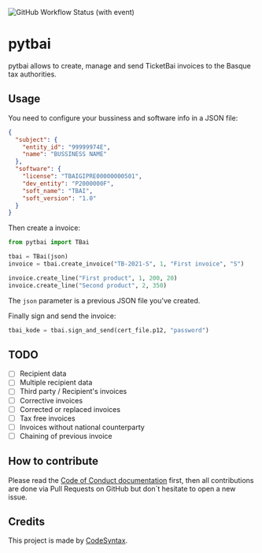 ![GitHub Workflow Status (with event)](https://img.shields.io/github/actions/workflow/status/codesyntax/pytbai/python-package.yml)

# pytbai

pytbai allows to create, manage and send TicketBai invoices to the Basque tax authorities.

## Usage

You need to configure your bussiness and software info in a JSON file:

```json
{
  "subject": {
    "entity_id": "99999974E",
    "name": "BUSSINESS NAME"
  },
  "software": {
    "license": "TBAIGIPRE00000000501",
    "dev_entity": "P2000000F",
    "soft_name": "TBAI",
    "soft_version": "1.0"
  }
}
```

Then create a invoice:

```python
from pytbai import TBai

tbai = TBai(json)
invoice = tbai.create_invoice("TB-2021-S", 1, "First invoice", "S")

invoice.create_line("First product", 1, 200, 20)
invoice.create_line("Second product", 2, 350)
```

The `json` parameter is a previous JSON file you've created.

Finally sign and send the invoice:

```python
tbai_kode = tbai.sign_and_send(cert_file.p12, "password")
```

## TODO

- [ ] Recipient data
- [ ] Multiple recipient data
- [ ] Third party / Recipient's invoices
- [ ] Corrective invoices
- [ ] Corrected or replaced invoices
- [ ] Tax free invoices
- [ ] Invoices without national counterparty
- [ ] Chaining of previous invoice

## How to contribute

Please read the [Code of Conduct documentation](CODE_OF_CONDUCT.md) first, then all contributions are done via Pull Requests on GitHub but don´t hesitate to open a new issue.

## Credits

This project is made by [CodeSyntax](https://codesyntax.com).
